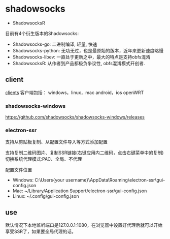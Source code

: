 # shadowsocks


* ShadowsocksR


目前有4个衍生版本的Shadowsocks:

* Shadowsocks-go: 二进制编译, 轻量, 快速
* Shadowsocks-python: 无功无过，也是最原始的版本，近年来更新速度略慢
* Shadowsocks-libev: 一直处于更新之中，最大的特点是支持obfs混淆
* ShadowsocksR: 从作者到产品都极负争议性, obfs混淆模式开创者.

## client


[clients](http://shadowsocks.org/en/download/clients.html)
客户端包括：
windows，linux，mac
android，ios
openWRT
### shadowsocks-windows
https://github.com/shadowsocks/shadowsocks-windows/releases
### electron-ssr
支持从剪贴板复制、从配置文件导入等方式添加配置

支持复制二维码图片、复制SSR链接(右键应用内二维码，点击右键菜单中的复制)
切换系统代理模式:PAC、全局、不代理

配置文件位置
* Windows: C:\Users\{your username}\AppData\Roaming\electron-ssr\gui-config.json
* Mac: ~/Library/Application Support/electron-ssr/gui-config.json
* Linux: ~/.config/gui-config.json

## use

默认情况下本地监听端口是127.0.0.1:1080，在浏览器中设置好代理后就可以开始享受SSR了，如果要全局代理的话，
